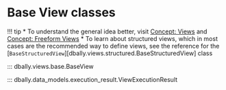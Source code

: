 # Base View classes

!!! tip
    * To understand the general idea better, visit [Concept: Views](../../concepts/views.md) and [Concept: Freeform Views](../../concepts/freeform_views.md)
    * To learn about structured views, which in most cases are the recommended way to define views, see the reference for the [`BaseStructuredView`][dbally.views.structured.BaseStructuredView] class

::: dbally.views.base.BaseView

::: dbally.data_models.execution_result.ViewExecutionResult
